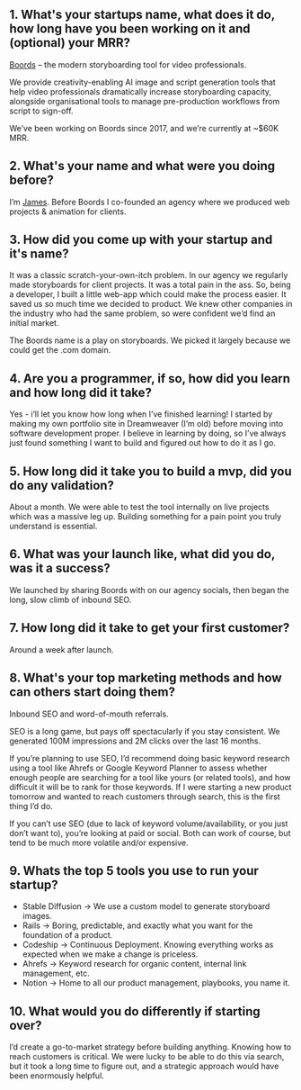 ## 1. What's your startups name, what does it do, how long have you been working on it and (optional) your MRR?

[Boords](https://boords.com) – the modern storyboarding tool for video professionals. 

We provide creativity-enabling AI image and script generation tools that help video professionals dramatically increase storyboarding capacity, alongside organisational tools to manage pre-production workflows from script to sign-off. 

We’ve been working on Boords since 2017, and we’re currently at ~$60K MRR. 

## 2. What's your name and what were you doing before?

I’m [James](https://twitter.com/jameschambers). Before Boords I co-founded an agency where we produced web projects & animation for clients. 

## 3. How did you come up with your startup and it's name?

It was a classic scratch-your-own-itch problem. In our agency we regularly made storyboards for client projects. It was a total pain in the ass. So, being a developer, I built a little web-app which could make the process easier. It saved us so much time we decided to product. We knew other companies in the industry who had the same problem, so were confident we’d find an initial market. 

The Boords name is a play on storyboards. We picked it largely because we could get the .com domain. 

## 4. Are you a programmer, if so, how did you learn and how long did it take?

Yes - i’ll let you know how long when I’ve finished learning! I started by making my own portfolio site in Dreamweaver (I’m old) before moving into software development proper. I believe in learning by doing, so I’ve always just found something I want to build and figured out how to do it as I go. 

## 5. How long did it take you to build a mvp, did you do any validation?

About a month. We were able to test the tool internally on live projects which was a massive leg up. Building something for a pain point you truly understand is essential. 

## 6. What was your launch like, what did you do, was it a success?

We launched by sharing Boords with on our agency socials, then began the long, slow climb of inbound SEO. 

## 7. How long did it take to get your first customer?

Around a week after launch. 

## 8. What's your top marketing methods and how can others start doing them?

Inbound SEO and word-of-mouth referrals. 

SEO is a long game, but pays off spectacularly if you stay consistent. We generated 100M impressions and 2M clicks over the last 16 months. 

If you’re planning to use SEO, I’d recommend doing basic keyword research using a tool like Ahrefs or Google Keyword Planner to assess whether enough people are searching for a tool like yours (or related tools), and how difficult it will be to rank for those keywords. If I were starting a new product tomorrow and wanted to reach customers through search, this is the first thing I’d do. 

If you can’t use SEO (due to lack of keyword volume/availability, or you just don’t want to), you’re looking at paid or social. Both can work of course, but tend to be much more volatile and/or expensive. 

## 9. Whats the top 5 tools you use to run your startup?

- Stable Diffusion → We use a custom model to generate storyboard images.
- Rails → Boring, predictable, and exactly what you want for the foundation of a product.
- Codeship → Continuous Deployment. Knowing everything works as expected when we make a change is priceless.
- Ahrefs → Keyword research for organic content, internal link management, etc.
- Notion → Home to all our product management, playbooks, you name it.

## 10. What would you do differently if starting over?

I’d create a go-to-market strategy before building anything. Knowing how to reach customers is critical. We were lucky to be able to do this via search, but it took a long time to figure out, and a strategic approach would have been enormously helpful.
